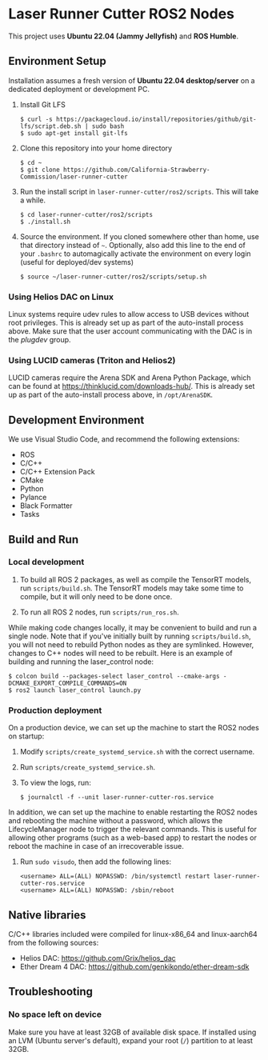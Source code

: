# Laser Runner Cutter ROS2 Nodes

This project uses **Ubuntu 22.04 (Jammy Jellyfish)** and **ROS Humble**.

## Environment Setup

Installation assumes a fresh version of **Ubuntu 22.04 desktop/server** on a dedicated deployment or development PC.

1.  Install Git LFS

        $ curl -s https://packagecloud.io/install/repositories/github/git-lfs/script.deb.sh | sudo bash
        $ sudo apt-get install git-lfs

1.  Clone this repository into your home directory

        $ cd ~
        $ git clone https://github.com/California-Strawberry-Commission/laser-runner-cutter

1.  Run the install script in `laser-runner-cutter/ros2/scripts`. This will take a while.

        $ cd laser-runner-cutter/ros2/scripts
        $ ./install.sh

1.  Source the environment. If you cloned somewhere other than home, use that directory instead of `~`. Optionally, also add this line to the end of your `.bashrc` to automagically activate the environment on every login (useful for deployed/dev systems)

        $ source ~/laser-runner-cutter/ros2/scripts/setup.sh

### Using Helios DAC on Linux

Linux systems require udev rules to allow access to USB devices without root privileges. This is already set up as part of the auto-install process above. Make sure that the user account communicating with the DAC is in the _plugdev_ group.

### Using LUCID cameras (Triton and Helios2)

LUCID cameras require the Arena SDK and Arena Python Package, which can be found at https://thinklucid.com/downloads-hub/. This is already set up as part of the auto-install process above, in `/opt/ArenaSDK`.

## Development Environment

We use Visual Studio Code, and recommend the following extensions:

- ROS
- C/C++
- C/C++ Extension Pack
- CMake
- Python
- Pylance
- Black Formatter
- Tasks

## Build and Run

### Local development

1.  To build all ROS 2 packages, as well as compile the TensorRT models, run `scripts/build.sh`. The TensorRT models may take some time to compile, but it will only need to be done once.

1.  To run all ROS 2 nodes, run `scripts/run_ros.sh`.

While making code changes locally, it may be convenient to build and run a single node. Note that if you've initially built by running `scripts/build.sh`, you will not need to rebuild Python nodes as they are symlinked. However, changes to C++ nodes will need to be rebuilt. Here is an example of building and running the laser_control node:

    $ colcon build --packages-select laser_control --cmake-args -DCMAKE_EXPORT_COMPILE_COMMANDS=ON
    $ ros2 launch laser_control launch.py

### Production deployment

On a production device, we can set up the machine to start the ROS2 nodes on startup:

1.  Modify `scripts/create_systemd_service.sh` with the correct username.

1.  Run `scripts/create_systemd_service.sh`.

1.  To view the logs, run:

        $ journalctl -f --unit laser-runner-cutter-ros.service

In addition, we can set up the machine to enable restarting the ROS2 nodes and rebooting the machine without a password, which allows the LifecycleManager node to trigger the relevant commands. This is useful for allowing other programs (such as a web-based app) to restart the nodes or reboot the machine in case of an irrecoverable issue.

1.  Run `sudo visudo`, then add the following lines:

        <username> ALL=(ALL) NOPASSWD: /bin/systemctl restart laser-runner-cutter-ros.service
        <username> ALL=(ALL) NOPASSWD: /sbin/reboot

## Native libraries

C/C++ libraries included were compiled for linux-x86_64 and linux-aarch64 from the following sources:

- Helios DAC: https://github.com/Grix/helios_dac
- Ether Dream 4 DAC: https://github.com/genkikondo/ether-dream-sdk

## Troubleshooting

### No space left on device

Make sure you have at least 32GB of available disk space. If installed using an LVM (Ubuntu server's default), expand your root (`/`) partition to at least 32GB.

